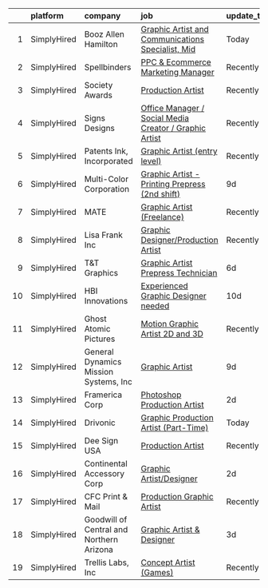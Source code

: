 

|    | platform    | company                                  | job                                                                                                                                                               | update_time   | location                 |
|---:|:------------|:-----------------------------------------|:------------------------------------------------------------------------------------------------------------------------------------------------------------------|:--------------|:-------------------------|
|  1 | SimplyHired | Booz Allen Hamilton                      | [Graphic Artist and Communications Specialist, Mid](https://www.simplyhired.com/job/DtdN-aAcRCTHadc_N_OUU0EuzzyYNR78VrO3zvVQ-ZzNYSypS8flsg?q=graphic+artist)      | Today         | Orlando, FL              |
|  2 | SimplyHired | Spellbinders                             | [PPC & Ecommerce Marketing Manager](https://www.simplyhired.com/job/OlxwwzUTuj41M-CS2ptubbWome411j8HHocZBOh_hr4lSxdluDwV6A?q=graphic+artist)                      | Recently      | Phoenix, AZ              |
|  3 | SimplyHired | Society Awards                           | [Production Artist](https://www.simplyhired.com/job/34oM_BxVK3JeuTdNEsFR5T0qPAgbuynWO_MJbvBXFOx-US7AuZbdlw?q=graphic+artist)                                      | Recently      | Grove, OK                |
|  4 | SimplyHired | Signs Designs                            | [Office Manager / Social Media Creator / Graphic Artist](https://www.simplyhired.com/job/NomeDHc90viZkNJ2VgVrRBE0QBbaReJRifLUl14zMaVAlvF4yWnmzA?q=graphic+artist) | Recently      | Beachwood, NJ            |
|  5 | SimplyHired | Patents Ink, Incorporated                | [Graphic Artist (entry level)](https://www.simplyhired.com/job/MxjOQN2AokQbkdRh-LrNPWTnYk3mabeVqUmOTm1S7qSNzhoZpkqeKQ?q=graphic+artist)                           | Recently      | Remote                   |
|  6 | SimplyHired | Multi-Color Corporation                  | [Graphic Artist - Printing Prepress (2nd shift)](https://www.simplyhired.com/job/0EjBXT-rTEDAVsyueb-YPXVp9b3O7gNGvPVHqfuyn1pBacEtzThysw?q=graphic+artist)         | 9d            | Napa, CA                 |
|  7 | SimplyHired | MATE                                     | [Graphic Artist (Freelance)](https://www.simplyhired.com/job/0DJnr7H5QPjP6G292Zv43b_Hvi4yNpIFWqN_YMlrhz_btdjNhXFehQ?q=graphic+artist)                             | Recently      | Los Angeles, CA          |
|  8 | SimplyHired | Lisa Frank Inc                           | [Graphic Designer/Production Artist](https://www.simplyhired.com/job/6cqqcCoLaKMhZWqNiOfIiaOSP56uyYFGjsSBUO6qE7CBkWgdvRpxtg?q=graphic+artist)                     | Recently      | Phoenix, AZ +5 locations |
|  9 | SimplyHired | T&T Graphics                             | [Graphic Artist Prepress Technician](https://www.simplyhired.com/job/6LRarnwVAaCxcj_j2i9FhHK6z5Ep_rtDLlFZuN6byta5SpRiS__UVg?q=graphic+artist)                     | 6d            | Miamisburg, OH           |
| 10 | SimplyHired | HBI Innovations                          | [Experienced Graphic Designer needed](https://www.simplyhired.com/job/vdYSXBdH38riAXB4DyLtdePB8sLfLSjuZ-UqWNxCJlTYgHfNFsVlUA?q=graphic+artist)                    | 10d           | Phoenix, AZ              |
| 11 | SimplyHired | Ghost Atomic Pictures                    | [Motion Graphic Artist 2D and 3D](https://www.simplyhired.com/job/TMw7m73JPjTGoc61gNP_XzxVqCUcB8_lD7Tk3k0AYE5bo9zR2tfxaw?q=graphic+artist)                        | Recently      | Remote                   |
| 12 | SimplyHired | General Dynamics Mission Systems, Inc    | [Graphic Artist](https://www.simplyhired.com/job/fr2riOg69pG0OqgyNbqUtBrJWzBzueVEZJHG8lGxC-J_KVZzQ6_HIg?q=graphic+artist)                                         | 9d            | Fairfax, VA              |
| 13 | SimplyHired | Framerica Corp                           | [Photoshop Production Artist](https://www.simplyhired.com/job/H0NYKP5j-w6f7BpyJQvBIfvqQHI5r5-zcAAu6J8i2paeFMKR9g9QZw?q=graphic+artist)                            | 2d            | Yaphank, NY              |
| 14 | SimplyHired | Drivonic                                 | [Graphic Production Artist (Part-Time)](https://www.simplyhired.com/job/jku-rEhfOgSEZRuqipmY9YbGhCdbZX4cbqFsDu9pmTFswbjQ4Z32lA?q=graphic+artist)                  | Today         | Remote                   |
| 15 | SimplyHired | Dee Sign USA                             | [Production Artist](https://www.simplyhired.com/job/x60djLGDAMJRQN1E_MZ6C88DBvur10_ZI3oZFN817uVXmALN7Zz83g?q=graphic+artist)                                      | Recently      | West Chester, OH         |
| 16 | SimplyHired | Continental Accessory Corp               | [Graphic Artist/Designer](https://www.simplyhired.com/job/KG0i70Idv7Gve9PcPGM5en7Q78hq-s99St2JzrYbGIxQw-8tk50t4w?q=graphic+artist)                                | 2d            | Jericho, NY              |
| 17 | SimplyHired | CFC Print & Mail                         | [Production Graphic Artist](https://www.simplyhired.com/job/OR1oWY_Nk1BbBmKjpfVC7YvBCXOr_xMoo1TPUdHeBiD5oqVWe9yRWg?q=graphic+artist)                              | Recently      | Grand Prairie, TX        |
| 18 | SimplyHired | Goodwill of Central and Northern Arizona | [Graphic Artist & Designer](https://www.simplyhired.com/job/0dZlCci_t5teWmJCtm5XC5KbdaH0abhAKbTSTWo04BrShUeFt3zixA?q=graphic+artist)                              | 3d            | Phoenix, AZ              |
| 19 | SimplyHired | Trellis Labs, Inc                        | [Concept Artist (Games)](https://www.simplyhired.com/job/colSQvUGRQchfgETudn3UZCNuizW7a3Pp1i4FGjDQ2OgmygF3NeFUw?q=graphic+artist)                                 | Recently      | Scottsdale, AZ           |